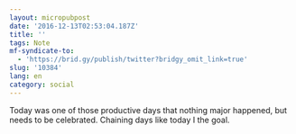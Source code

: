 ```yaml
---
layout: micropubpost
date: '2016-12-13T02:53:04.187Z'
title: ''
tags: Note
mf-syndicate-to:
  - 'https://brid.gy/publish/twitter?bridgy_omit_link=true'
slug: '10384'
lang: en
category: social
---
```

Today was one of those productive days that nothing major happened, but needs to be celebrated. Chaining days like today I the goal.
